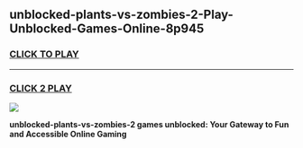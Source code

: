 
## unblocked-plants-vs-zombies-2-Play-Unblocked-Games-Online-8p945
<h3>
<a href="https://premium76.site?title=unblocked-plants-vs-zombies-2&ref=25A">CLICK TO PLAY</a></h3>
<hr>

<h3>
<a href="https://premium76.site?title=unblocked-plants-vs-zombies-2&ref=25A">CLICK 2 PLAY</a>
  
</h3>

<a href="https://premium76.site?title=unblocked-plants-vs-zombies-2&ref=25A"><img src="https://clearcache.store/games.png"></a>


**unblocked-plants-vs-zombies-2 games unblocked: Your Gateway to Fun and Accessible Online Gaming**
